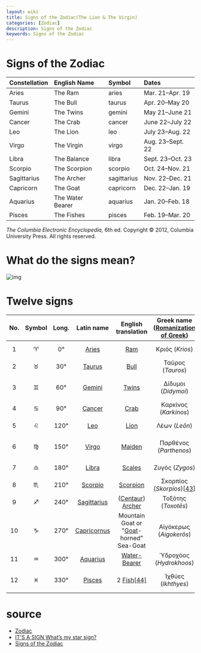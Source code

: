 ```yaml
---
layout: wiki
title: Signs of the Zodiac(The Lion & The Virgin)
categories: [Zodiac]
description: Signs of the Zodiac
keywords: Signs of the Zodiac
---
```


# Signs of the Zodiac

| Constellation | English Name     | Symbol      | Dates            |
| :------------ | :--------------- | :---------- | :--------------- |
| Aries         | The Ram          | aries       | Mar. 21–Apr. 19  |
| Taurus        | The Bull         | taurus      | Apr. 20–May 20   |
| Gemini        | The Twins        | gemini      | May 21–June 21   |
| Cancer        | The Crab         | cancer      | June 22–July 22  |
| Leo           | The Lion         | leo         | July 23–Aug. 22  |
| Virgo         | The Virgin       | virgo       | Aug. 23–Sept. 22 |
| Libra         | The Balance      | libra       | Sept. 23–Oct. 23 |
| Scorpio       | The Scorpion     | scorpio     | Oct. 24–Nov. 21  |
| Sagittarius   | The Archer       | sagittarius | Nov. 22–Dec. 21  |
| Capricorn     | The Goat         | capricorn   | Dec. 22–Jan. 19  |
| Aquarius      | The Water Bearer | aquarius    | Jan. 20–Feb. 18  |
| Pisces        | The Fishes       | pisces      | Feb. 19–Mar. 20  |

*The Columbia Electronic Encyclopedia,* 6th ed. Copyright © 2012, Columbia University Press. All rights reserved.

# What do the signs mean?

![img](https://www.thesun.co.uk/wp-content/uploads/2020/01/KH-GRAPHIC-TABLE-HOROSCOPES.jpg)

# Twelve signs

| No.  | Symbol | Long. |                          Latin name                          |                     English translation                      | Greek name ([Romanization of Greek](https://en.wikipedia.org/wiki/Romanization_of_Greek)) | [Sanskrit name](https://en.wikipedia.org/wiki/Hindu_zodiac) | [Sumero-Babylonian name](https://en.wikipedia.org/wiki/Babylonian_zodiac)[[41\]](https://en.wikipedia.org/wiki/Zodiac#cite_note-41) |
| :--: | :----: | :---: | :----------------------------------------------------------: | :----------------------------------------------------------: | :----------------------------------------------------------: | :---------------------------------------------------------: | :----------------------------------------------------------: |
|  1   |   ♈    |  0°   |   [Aries](https://en.wikipedia.org/wiki/Aries_(astrology))   |          [Ram](https://en.wikipedia.org/wiki/Sheep)          |                       Κριός (*Krios*)                        |                         *Meṣa* (मेष)                         | *MUL LU.ḪUN.GA*[[42\]](https://en.wikipedia.org/wiki/Zodiac#cite_note-42) "Agrarian Worker", [Dumuzi](https://en.wikipedia.org/wiki/Dumuzid_the_Shepherd) |
|  2   |   ♉    |  30°  |  [Taurus](https://en.wikipedia.org/wiki/Taurus_(astrology))  |          [Bull](https://en.wikipedia.org/wiki/Bull)          |                      Ταῦρος (*Tauros*)                       |                       *Vṛṣabha* (वृषभ)                       |            *MULGU4.AN.NA* "Divine Bull of Heaven"            |
|  3   |   ♊    |  60°  |  [Gemini](https://en.wikipedia.org/wiki/Gemini_(astrology))  |         [Twins](https://en.wikipedia.org/wiki/Twin)          |                     Δίδυμοι (*Didymoi*)                      |                      *Mithuna* (मिथुन)                       | *MULMAŠ.TAB.BA.GAL.GAL* "Great Twins" ([Castor](https://en.wikipedia.org/wiki/Castor_(star)) & [Pollux](https://en.wikipedia.org/wiki/Pollux_(star))) |
|  4   |   ♋    |  90°  |  [Cancer](https://en.wikipedia.org/wiki/Cancer_(astrology))  |          [Crab](https://en.wikipedia.org/wiki/Crab)          |                    Καρκίνος (*Karkinos*)                     |                        *Karka* (कर्क)                        |                    *MULAL.LUL* "Crayfish"                    |
|  5   |   ♌    | 120°  |     [Leo](https://en.wikipedia.org/wiki/Leo_(astrology))     |          [Lion](https://en.wikipedia.org/wiki/Lion)          |                        Λέων (*Leōn*)                         |                        *Siṃha* (सिंह)                        |                     *MULUR.GU.LA* "Lion"                     |
|  6   |   ♍    | 150°  |   [Virgo](https://en.wikipedia.org/wiki/Virgo_(astrology))   |        [Maiden](https://en.wikipedia.org/wiki/Maiden)        |                    Παρθένος (*Parthenos*)                    |                       *Kanyā* (कन्या)                        | *MULAB.SIN* "The Furrow"* *"The goddess [Shala](https://en.wikipedia.org/wiki/Shala)'s ear of grain" |
|  7   |   ♎    | 180°  |   [Libra](https://en.wikipedia.org/wiki/Libra_(astrology))   |    [Scales](https://en.wikipedia.org/wiki/Weighing_scale)    |                       Ζυγός (*Zygos*)                        |                        *Tulā* (तुला)                         |                  *MULZIB.BA.AN.NA* "Scales"                  |
|  8   |   ♏    | 210°  | [Scorpio](https://en.wikipedia.org/wiki/Scorpio_(astrology)) |      [Scorpion](https://en.wikipedia.org/wiki/Scorpion)      | Σκoρπίος (*Skorpios*)[[43\]](https://en.wikipedia.org/wiki/Zodiac#cite_note-43) |                      *Vṛścika* (वृश्चिक)                      |                   *MULGIR.TAB* "Scorpion"                    |
|  9   |   ♐    | 240°  | [Sagittarius](https://en.wikipedia.org/wiki/Sagittarius_(astrology)) | ([Centaur](https://en.wikipedia.org/wiki/Centaur)) [Archer](https://en.wikipedia.org/wiki/Archery) |                     Τοξότης (*Toxotēs*)                      |                       *Dhanuṣa* (धनुष)                       | *MUL[PA.BIL.SAG](https://en.wikipedia.org/wiki/Pabilsag)*, *Nedu* "soldier" |
|  10  |   ♑    | 270°  | [Capricornus](https://en.wikipedia.org/wiki/Capricorn_(astrology)) | Mountain Goat or "[Goat](https://en.wikipedia.org/wiki/Goat)-horned" Sea-Goat |                   Αἰγόκερως (*Aigokerōs*)                    |                       *Makara* (मकर)                        | *MULSUḪUR.MAŠ* "Goat-Fish" of [Enki](https://en.wikipedia.org/wiki/Enki) |
|  11  |   ♒    | 300°  | [Aquarius](https://en.wikipedia.org/wiki/Aquarius_(astrology)) | [Water-Bearer](https://en.wikipedia.org/wiki/Pitcher_(container)) |                   Ὑδροχόος (*Hydrokhoos*)                    |                        *Kumbha* (कुंभ)                        |        *MULGU.LA* "Great One", later **qâ** "pitcher"        |
|  12  |   ♓    | 330°  |  [Pisces](https://en.wikipedia.org/wiki/Pisces_(astrology))  | 2 [Fish](https://en.wikipedia.org/wiki/Fish)[[44\]](https://en.wikipedia.org/wiki/Zodiac#cite_note-44) |                     Ἰχθύες (*Ikhthyes*)                      |                        *Mīna* (मीन)                         |   *MULSIM.MAḪ* "Tail of the Swallow"; DU.NU.NU "fish-cord"   |

# source

- [Zodiac](https://en.wikipedia.org/wiki/Zodiac)
- [IT'S A SIGN  What’s my star sign?](https://www.thesun.co.uk/fabulous/horoscopes/3900637/star-sign-zodiac-symbols-meaning-horoscope/)
- [Signs of the Zodiac](https://www.infoplease.com/encyclopedia/science/space/astronomy/signs-of-the-zodiac-table)